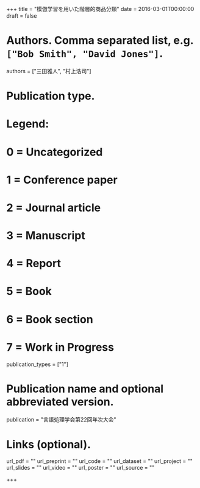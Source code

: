 +++
title = "模倣学習を用いた階層的商品分類"
date = 2016-03-01T00:00:00
draft = false

# Authors. Comma separated list, e.g. `["Bob Smith", "David Jones"]`.
authors = ["三田雅人", "村上浩司"]

# Publication type.
# Legend:
# 0 = Uncategorized
# 1 = Conference paper
# 2 = Journal article
# 3 = Manuscript
# 4 = Report
# 5 = Book
# 6 = Book section
# 7 = Work in Progress
publication_types = ["1"]

# Publication name and optional abbreviated version.
publication = "言語処理学会第22回年次大会"


# Links (optional).
url_pdf = ""
url_preprint = ""
url_code = ""
url_dataset = ""
url_project = ""
url_slides = ""
url_video = ""
url_poster = ""
url_source = ""


+++

